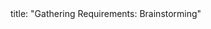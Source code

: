 <frontmatter>
title: "Gathering Requirements: Brainstorming"
</frontmatter>

<include src="unit-inPage-asFlat.md" boilerplate />
